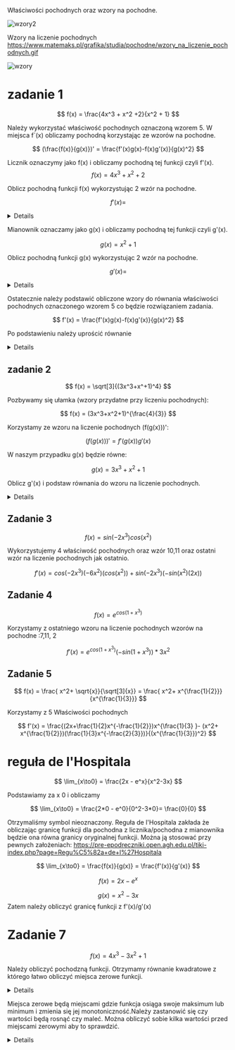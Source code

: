 Właściwości pochodnych oraz wzory na pochodne.

![wzory2](https://static.docsity.com/documents_first_pages/2020/07/16/7458de6d69b0072f0b22ec52baf0ff9e.png)

Wzory na liczenie pochodnych
https://www.matemaks.pl/grafika/studia/pochodne/wzory_na_liczenie_pochodnych.gif

![wzory](https://eduinf.waw.pl/inf/prg/009_kurs_avr/images_t/0010.p7.gif)

# zadanie 1

$$
f(x) = \frac{4x^3 + x^2 +2}{x^2 + 1}
$$

Należy wykorzystać właściwość pochodnych oznaczoną wzorem 5. W miejsca f`(x) obliczamy pochodną korzystając ze wzorów na pochodne.

$$
(\frac{f(x)}{g(x)})' = \frac{f'(x)g(x)-f(x)g'(x)}{g(x)^2}
$$


Licznik oznaczymy jako f(x) i obliczamy pochodną tej funkcji czyli f'(x). 
$$
f(x) = 4x^3 + x^2 +2
$$

Oblicz pochodną funkcji f(x) wykorzystując 2 wzór na pochodne.

$$
f'(x) =
$$

<details>

$$
f'(x) = 12x^2+2x
$$

</details>

Mianownik oznaczamy jako g(x) i obliczamy pochodną tej funkcji czyli g'(x).

$$
g(x) = x^2 +1
$$

Oblicz pochodną funkcji g(x) wykorzystując 2 wzór na pochodne.

$$
g'(x) =
$$

<details>

$$
g'(x) = 2x
$$

</details>

Ostatecznie należy podstawić obliczone wzory do równania właściwości pochodnych oznaczonego wzorem 5 co będzie rozwiązaniem zadania.

$$
f'(x) = \frac{f'(x)g(x)-f(x)g'(x)}{g(x)^2}
$$

Po podstawieniu należy uprościć równanie

<details>

$$
f'(x) = \frac{(12x^2+2x)(x^2 +1)-(4x^3 + x^2 +2)(2x) } {(x^2 + 1)^2} =
\frac{(2 x + 12 x^2 + 2 x^3 + 12 x^4)-(8 x^4 + 2 x^3 + 4 x) }{(x^2 + 1)^2}=\frac{4 x^4 + 12 x^2 - 2 x}{(x^2 + 1)^2}
$$

</details>

## zadanie 2

$$
f(x) = \sqrt[3]{(3x^3+x^+1)^4}
$$

Pozbywamy się ułamka (wzory przydatne przy liczeniu pochodnych):

$$
f(x) = (3x^3+x^2+1)^{\frac{4}{3}}
$$

Korzystamy ze wzoru na liczenie pochodnych (f(g(x)))':

$$
(f(g(x)))' = f'(g(x))g'(x)
$$

W naszym przypadku g(x) będzie równe:

$$
g(x) = 3x^3+x^2+1
$$

Oblicz g'(x) i podstaw równania do wzoru na liczenie pochodnych.

<details>

$$
f'(x) = \frac{4}{3}(3x^3+x^2+1)^{\frac{1}{3}} (9x^2+2x)
$$

</details>

## Zadanie 3
$$
f(x) = sin(-2x^3)cos(x^2)
$$

Wykorzystujemy 4 właściwość pochodnych oraz wzór 10,11 oraz ostatni wzór na liczenie pochodnych jak ostatnio.

$$
f'(x) = cos(-2x^3)(-6x^2)(cos(x^2)) + sin(-2x^3)(-sin(x^2)(2x))
$$


## Zadanie 4

$$
f(x) = e^{cos(1 + x^3)}
$$

Korzystamy z ostatniego wzoru na liczenie pochodnych wzorów na pochodne :7,11, 2

$$
f'(x)= e^{cos(1 + x^3)} (-sin(1+x^3)) * 3x^2
$$

## Zadanie 5

$$
f(x) = \frac{ x^2+ \sqrt{x}}{\sqrt[3]{x}} = \frac{ x^2+ x^{\frac{1}{2}}}{x^{\frac{1}{3}}}
$$

Korzystamy z 5 Właściwości pochodnych

$$
f'(x) = \frac{(2x+\frac{1}{2}x^{-\frac{1}{2}})x^{\frac{1}{3} }- (x^2+ x^{\frac{1}{2}})(\frac{1}{3}x^{-\frac{2}{3}})}{(x^{\frac{1}{3}})^2}
$$


# reguła de l'Hospitala
$$
\lim_{x\to0} = \frac{2x - e^x}{x^2-3x}
$$

Podstawiamy za x 0 i obliczamy

$$
\lim_{x\to0} = \frac{2*0 - e^0}{0^2-3*0}= \frac{0}{0}
$$

Otrzymaliśmy symbol nieoznaczony.
Reguła de l'Hospitala zakłada że obliczając granicę funkcji dla  pochodna z licznika/pochodna z mianownika będzie ona równa granicy oryginalnej funkcji. Można ją stosować przy pewnych założeniach:
https://pre-epodreczniki.open.agh.edu.pl/tiki-index.php?page=Regu%C5%82a+de+l%27Hospitala

$$
\lim_{x\to0} = \frac{f(x)}{g(x)} = \frac{f'(x)}{g'(x)}
$$


$$
f(x) = 2x - e^x
$$

$$
g(x) = x^2-3x
$$
Zatem należy obliczyć granicę funkcji z f'(x)/g'(x)

# Zadanie 7

$$
f(x) = 4x^3- 3x^2 + 1
$$

Należy obliczyć pochodzną funkcji. Otrzymamy równanie kwadratowe z którego łatwo obliczyć miejsca zerowe funkcji.

<details>

$$
f'(x) =  12x^2 - 6x
$$

$$
x1 = 0
$$

$$
x2 = \frac{1}{2}
$$

</details>

Miejsca zerowe będą miejscami gdzie funkcja osiąga swoje maksimum lub minimum i zmienia się jej monotoniczność.Należy zastanowić się czy wartości będą rosnąć czy maleć. Można obliczyć sobie kilka wartości przed miejscami zerowymi aby to sprawdzić.

<details>
Jeśli za x podstawimy -1 to otrzymamy -9 podstawiając -2 otrzymamy jeszcze mniej zatem funkcja jest rosnąca w tym przedziale. Bo im bardziej przesuwamy wartości w prawo tym są one większe.

$$
(-\infty, 0) - rosnąca
$$

W punkcie 0 funkcja osiąga swoje maksimum(bo funkcja rośnie) i zmienia monotoniczność. Zatem po przekroczeniu 0 funkcja maleje.

$$
(0, \frac{1}{2}) - malejąca
$$

W punkcie 1/2 znów funkcja zmienia monotoniczność.

$$
(\frac{1}{2}, +\infty) - rosnąca
$$

Dla sprawdzenia można obliczyć kilka wartości funkcji

</details>




